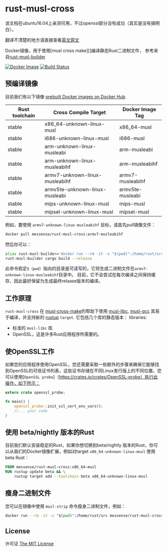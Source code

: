 # rust-musl-cross
该文档在ubuntu16.04上亲测可用，不过openssl部分没有成功（其实是没有搞明白）。

翻译不清楚的地方请直接查看[英文原文](https://github.com/messense/rust-musl-cross)

Docker镜像，用于使用[musl cross make][]编译静态Rust二进制文件，
参考来自[rust-musl-builder](https://github.com/emk/rust-musl-builder)

[![Docker Image](https://img.shields.io/docker/pulls/messense/rust-musl-cross.svg?maxAge=2592000)](https://hub.docker.com/r/messense/rust-musl-cross/)
[![Build Status](https://travis-ci.org/messense/rust-musl-cross.svg?branch=master)](https://travis-ci.org/messense/rust-musl-cross)

## 预编译镜像

目前我们有以下镜像 [prebuilt Docker images on Docker Hub](https://hub.docker.com/r/messense/rust-musl-cross/).

| Rust toolchain | Cross Compile Target                | Docker Image Tag    |
|----------------|-------------------------------------|---------------------|
| stable         | x86\_64-unknown-linux-musl          | x86\_64-musl        |
| stable         | i686-unknown-linux-musl             | i686-musl           |
| stable         | arm-unknown-linux-musleabi          | arm-musleabi        |
| stable         | arm-unknown-linux-musleabihf        | arm-musleabihf      |
| stable         | armv7-unknown-linux-musleabihf      | armv7-musleabihf    |
| stable         | armv5te-unknown-linux-musleabi      | armv5te-musleabi    |
| stable         | mips-unknown-linux-musl             | mips-musl           |
| stable         | mipsel-unknown-linux-musl           | mipsel-musl         |


例如，要使用 `armv7-unknown-linux-musleabihf` 目标，请首先pull镜像文件：

```bash
docker pull messense/rust-musl-cross:armv7-musleabihf
```

然后你可以：

```bash
alias rust-musl-builder='docker run --rm -it -v "$(pwd)":/home/rust/src messense/rust-musl-cross:armv7-musleabihf'
rust-musl-builder cargo build --release
```

此命令假定`$（pwd）`指向的目录是可读写的，它将生成二进制文件在`armv7-unknown-linux-musleabihf`目录中。
目前，它不会尝试在每次编译之间保持缓存，因此最好保留为生成最终relaase版本的编译。

## 工作原理

`rust-musl-cross` 在 [musl-cross-make][]的帮助下使用 [musl-libc][], [musl-gcc][]  其易于编译，并支持新的 [rustup][] `target`.  它包括几个库的静态版本：
libraries:

- 标准的 `musl-libc` 库.
- OpenSSL，这是许多Rust应用程序所需要的。


## 使OpenSSL工作

如果您的应用程序使用OpenSSL，您还需要采取一些额外的步骤来确保它能够找到OpenSSL的可信证书列表，这些证书存储在不同Linux发行版上的不同位置。您可以使用[`OpenSSL probe`]（https://crates.io/crates/OpenSSL-probe）执行此操作，如下所示：

```rust
extern crate openssl_probe;

fn main() {
    openssl_probe::init_ssl_cert_env_vars();
    //... your code
}
```

## 使用 beta/nightly 版本的Rust

目前我们默认安装稳定的Rust，如果你想切换到beta/nightly 版本的Rust，你可以从我们的Docker镜像扩展，例如对target `x86_64-unknown-linux-musl` 使用beta Rust：

```dockerfile
FROM messense/rust-musl-cross:x86_64-musl
RUN rustup update beta && \
    rustup target add --toolchain beta x86_64-unknown-linux-musl
```

## 瘦身二进制文件

您可以在镜像中使用 `musl-strip` 命令瘦身二进制文件，例如：

```bash
docker run --rm -it -v "$(pwd)":/home/rust/src messense/rust-musl-cross:armv7-musleabihf musl-strip /home/rust/src/target/release/example
```

[musl-libc]: http://www.musl-libc.org/
[musl-gcc]: http://www.musl-libc.org/how.html
[musl-cross-make]: https://github.com/richfelker/musl-cross-make
[rustup]: https://www.rustup.rs/

## License

许可证 [The MIT License](./LICENSE)
